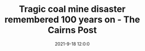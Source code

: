 ---
"title": "Tragic coal mine disaster remembered 100 years on - The Cairns Post"
"date": "2021-9-18 12:0:0"
"feed_name": "GOOGLENEWSMINING"
"feed_website": "https://news.google.com/search?q=mining%2Bincident&hl=en-US&gl=US&ceid=US:en"
"feed_rss": "https://news.google.com/rss/search?q=mining%2Bincident&hl=en-US&gl=US&ceid=US:en"
"link": "https://www.cairnspost.com.au/news/special-features/in-depth/remembering-75-killed-in-states-worst-coal-mine-explosion/news-story/e84948ecf1087aebd769af8d398dc825"
"file": "_posts/2021-1-1-74c8ed5da9e1c23ae6bbd23924d3379cb14ddd23.md"
"accident": "1"
"drilling": "0"
"dead": "0"
"injured": "0"
"where": "unknown site"
---